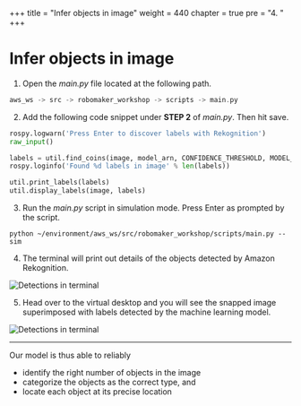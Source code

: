 +++
title = "Infer objects in image"
weight = 440
chapter = true
pre = "4. "
+++

# Infer objects in image

1. Open the _main.py_ file located at the following path.

```c
aws_ws -> src -> robomaker_workshop -> scripts -> main.py
```

2. Add the following code snippet under **STEP 2** of _main.py_. Then hit save.

```python
rospy.logwarn('Press Enter to discover labels with Rekognition')
raw_input()

labels = util.find_coins(image, model_arn, CONFIDENCE_THRESHOLD, MODEL_ACCESS_PROFILE)
rospy.loginfo('Found %d labels in image' % len(labels))

util.print_labels(labels)
util.display_labels(image, labels)
```

3. Run the _main.py_ script in simulation mode. Press Enter as prompted by the script.

```
python ~/environment/aws_ws/src/robomaker_workshop/scripts/main.py --sim
```

4. The terminal will print out details of the objects detected by Amazon Rekognition.

![Detections in terminal](/detections-term.png?classes=border)

5. Head over to the virtual desktop and you will see the snapped image superimposed with labels detected by the machine learning model.

![Detections in terminal](/detections-vis.png?classes=border)

---

Our model is thus able to reliably

- identify the right number of objects in the image
- categorize the objects as the correct type, and
- locate each object at its precise location
